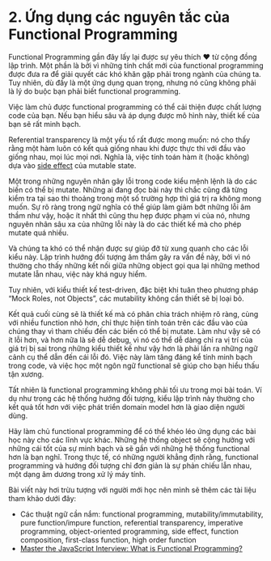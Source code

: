 # 2. Ứng dụng các nguyên tắc của Functional Programming

Functional Programming gần đây lấy lại được sự yêu thích ❤️️ từ cộng đồng lập trình. Một phần là bởi vì những tính chất mới của functional programming được đưa ra để giải quyết các khó khăn gặp phải trong ngành của chúng ta. Tuy nhiên, dù đấy là một ứng dụng quan trọng, nhưng nó cũng không phải là lý do buộc bạn phải biết functional programming.

Việc làm chủ được functional programming có thể cải thiện được chất lượng code của bạn.
Nếu bạn hiểu sâu và áp dụng được mô hình này, thiết kế của bạn sẽ rất minh bạch.

Referential transparency là một yếu tố rất được mong muốn: nó cho thấy rằng một hàm luôn có kết quả giống nhau khi được thực thi với đầu vào giống nhau, mọi lúc mọi nơi. Nghĩa là, việc tính toán hàm ít (hoặc không) dựa vào [side effect​](https://softwareengineering.stackexchange.com/questions/40297/what-is-a-side-effect) của mutable state.

Một trong những nguyên nhân gây lỗi trong code kiểu mệnh lệnh là do các biến có thể bị mutate. Những ai đang đọc bài này thì chắc cũng đã từng kiểm tra tại sao thi thoảng trong một số trường hợp thì giá trị ra không mong muốn. Sự rõ ràng trong ngữ nghĩa có thể giúp làm giảm bớt những lỗi âm thầm như vậy, hoặc ít nhất thì cũng thu hẹp được phạm vi của nó, nhưng nguyên nhân sâu xa của những lỗi này là do các thiết kế mà cho phép mutate quá nhiều.

Và chúng ta khó có thể nhận được sự giúp đỡ từ xung quanh cho các lỗi kiểu này. Lập trình hướng đối tượng âm thầm gây ra vấn đề này, bởi vì nó thường cho thấy những kết nối giữa những object gọi qua lại những method mutate lẫn nhau, việc này khá nguy hiểm.

Tuy nhiên, với kiểu thiết kế test-driven, đặc biệt khi tuân theo phương pháp “Mock Roles, not Objects”, các mutability không cần thiết sẽ bị loại bỏ.

Kết quả cuối cùng sẽ là thiết kế mà có phân chia trách nhiệm rõ ràng, cùng với nhiều function nhỏ hơn, chỉ thực hiện tính toán trên các đầu vào của chúng thay vì tham chiếu đến các biến có
thể bị mutate. Làm như vậy sẽ có ít lỗi hơn, và hơn nữa là sẽ dễ debug, vì nó có thể dễ dàng chỉ ra vị trí của giá trị bị sai trong những kiểu thiết kế như vậy hơn là phải lần ra những ngữ cảnh cụ thể dẫn đến cái lỗi đó. Việc này làm tăng đáng kể tính minh bạch trong code, và việc học một ngôn ngữ functional sẽ giúp cho bạn hiểu thấu tận xương.

Tất nhiên là functional programming không phải tối ưu trong mọi bài toán. Ví dụ như trong các hệ thống hướng đối tượng, kiểu lập trình này thường cho kết quả tốt hơn với việc phát triển domain model hơn là giao diện người dùng.

Hãy làm chủ functional programming để có thể khéo léo ứng dụng các bài học này cho các lĩnh vực khác. Những hệ thống object sẽ cộng hưởng với những cái tốt của sự minh bạch và sẽ gần với những hệ thống functional hơn là bạn nghĩ. Trong thực tế, có những người khẳng định rằng, functional programming và hướng đối tượng chỉ đơn giản là sự phản chiếu lẫn nhau, một dạng âm dương trong xử lý máy tính.

Bài viết này hơi trừu tượng với người mới học nên mình sẽ thêm các tài liệu tham khảo dưới đây:
- Các thuật ngữ cần nắm: functional programming, mutability/immutability, pure function/impure function, referential transparency, imperative programming, object-oriented programming, side effect, function composition, first-class function, high order function
- [Master the JavaScript Interview: What is Functional Programming?](https://medium.com/javascript-scene/master-the-javascript-interview-what-is-functional-programming-7f218c68b3a0)